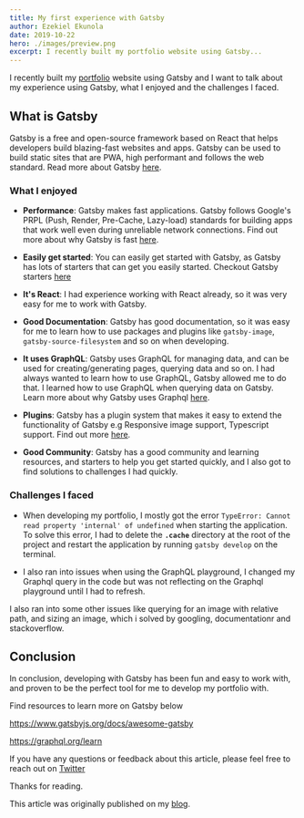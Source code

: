 ```yaml
---
title: My first experience with Gatsby
author: Ezekiel Ekunola
date: 2019-10-22
hero: ./images/preview.png
excerpt: I recently built my portfolio website using Gatsby...
---
```


I recently built my [portfolio](https://ezekielekunola.com) website using Gatsby and I want to talk about my experience using Gatsby, what I enjoyed and the challenges I faced.

## **What is Gatsby**

Gatsby is a free and open-source framework based on React that helps developers build blazing-fast websites and apps. Gatsby can be used to build static sites that are PWA, high performant and follows the web standard. Read more about Gatsby [here](https://www.gatsbyjs.org).

### **What I enjoyed**

- **Performance**: Gatsby makes fast applications. Gatsby follows Google's PRPL (Push, Render, Pre-Cache, Lazy-load) standards for building apps that work well even during unreliable network connections. Find out more about why Gatsby is fast [here](https://www.gatsbyjs.org/blog/2017-09-13-why-is-gatsby-so-fast/).

- **Easily get started**: You can easily get started with Gatsby, as Gatsby has lots of starters that can get you easily started. Checkout Gatsby starters [here](https://www.gatsbyjs.org/starters/?v=2)
- **It's React**: I had experience working with React already, so it was very easy for me to work with Gatsby.

- **Good Documentation**: Gatsby has good documentation, so it was easy for me to learn how to use packages and plugins like `gatsby-image`, `gatsby-source-filesystem` and so on when developing.

- **It uses GraphQL**: Gatsby uses GraphQL for managing data, and can be used for creating/generating pages, querying data and so on. I had always wanted to learn how to use GraphQL, Gatsby allowed me to do that. I learned how to use GraphQL when querying data on Gatsby. Learn more about why Gatsby uses Graphql [here](https://www.gatsbyjs.org/docs/why-gatsby-uses-graphql).

* **Plugins**: Gatsby has a plugin system that makes it easy to extend the functionality of Gatsby e.g Responsive image support, Typescript support. Find out more [here](https://www.gatsbyjs.org/plugins).

* **Good Community**: Gatsby has a good community and learning resources, and starters to help you get started quickly, and I also got to find solutions to challenges I had quickly.

### **Challenges I faced**

- When developing my portfolio, I mostly got the error `TypeError: Cannot read property 'internal' of undefined` when starting the application. To solve this error, I had to delete the **`.cache`** directory at the root of the project and restart the application by running `gatsby develop` on the terminal.


- I also ran into issues when using the GraphQL playground, I changed my Graphql query in the code but was not reflecting on the Graphql playground until I had to refresh.

I also ran into some other issues like querying for an image with relative path, and sizing an image, which i solved by googling, documentationr and stackoverflow.

## **Conclusion**

In conclusion, developing with Gatsby has been fun and easy to work with, and proven to be the perfect tool for me to develop my portfolio with.

Find resources to learn more on Gatsby below

https://www.gatsbyjs.org/docs/awesome-gatsby

https://graphql.org/learn

If you have any questions or feedback about this article, please feel free to reach out on [Twitter](https://twitter.com/easybuoy)

Thanks for reading.

This article was originally published on my [blog](https://blog.ezekielekunola.com/my-first-experience-with-gatsby).
